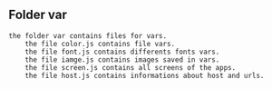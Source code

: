 ## Folder var
    the folder var contains files for vars.
        the file color.js contains file vars.
        the file font.js contains differents fonts vars.
        the file iamge.js contains images saved in vars.
        the file screen.js contains all screens of the apps.
        the file host.js contains informations about host and urls.
 